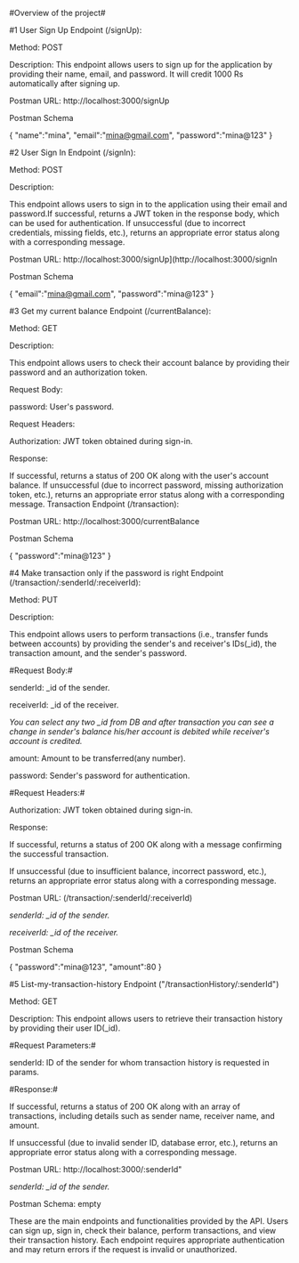 #Overview of the project#

#1 User Sign Up Endpoint (/signUp):

Method: POST

Description: 
This endpoint allows users to sign up for the application by providing their name, email, and password. It will credit 1000 Rs automatically after signing up.

Postman URL: http://localhost:3000/signUp

Postman Schema

{
    "name":"mina",
    "email":"mina@gmail.com",
    "password":"mina@123"
}



#2 User Sign In Endpoint (/signIn):

Method: POST

Description: 

This endpoint allows users to sign in to the application using their email and password.If successful, returns a JWT token in the response body, which can be used for authentication.
If unsuccessful (due to incorrect credentials, missing fields, etc.), returns an appropriate error status along with a corresponding message.

Postman URL: http://localhost:3000/signUp](http://localhost:3000/signIn

Postman Schema

{
    "email":"mina@gmail.com",
    "password":"mina@123"
}





#3 Get my current balance Endpoint (/currentBalance): 

Method: GET

Description:

This endpoint allows users to check their account balance by providing their password and an authorization token.

Request Body:

password: User's password.

Request Headers:

Authorization: JWT token obtained during sign-in.

Response:

If successful, returns a status of 200 OK along with the user's account balance.
If unsuccessful (due to incorrect password, missing authorization token, etc.), returns an appropriate error status along with a corresponding message.
Transaction Endpoint (/transaction):


Postman URL: http://localhost:3000/currentBalance

Postman Schema

{
    "password":"mina@123"
}



#4 Make transaction only if the password is right Endpoint (/transaction/:senderId/:receiverId): 

Method: PUT

Description: 

This endpoint allows users to perform transactions (i.e., transfer funds between accounts) by providing the sender's and receiver's IDs(_id), the transaction amount, and the sender's password.

#Request Body:#

senderId: _id of the sender. 

receiverId: _id of the receiver.

*You can select any two _id from DB and after transaction you can see a change in sender's balance his/her account is debited while receiver's account is credited.*

amount: Amount to be transferred(any number).

password: Sender's password for authentication.

#Request Headers:#

Authorization: JWT token obtained during sign-in.

Response:

If successful, returns a status of 200 OK along with a message confirming the successful transaction.

If unsuccessful (due to insufficient balance, incorrect password, etc.), returns an appropriate error status along with a corresponding message.

Postman URL:  (/transaction/:senderId/:receiverId)

*senderId: _id of the sender.* 

*receiverId: _id of the receiver.*

Postman Schema

{
      "password":"mina@123",
     "amount":80
}


#5 List-my-transaction-history Endpoint ("/transactionHistory/:senderId")

Method: GET

Description: This endpoint allows users to retrieve their transaction history by providing their user ID(_id).

#Request Parameters:#

senderId: ID of the sender for whom transaction history is requested in params.

#Response:#

If successful, returns a status of 200 OK along with an array of transactions, including details such as sender name, receiver name, and amount.

If unsuccessful (due to invalid sender ID, database error, etc.), returns an appropriate error status along with a corresponding message.

Postman URL: http://localhost:3000/:senderId"

*senderId: _id of the sender.* 

Postman Schema: empty


These are the main endpoints and functionalities provided by the API. Users can sign up, sign in, check their balance, perform transactions, and view their transaction history. Each endpoint requires appropriate authentication and may return errors if the request is invalid or unauthorized.
